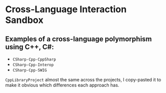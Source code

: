 # Cross-Language Interaction Sandbox

## Examples of a cross-language polymorphism using C++, C#:
* `CSharp-Cpp-CppSharp`
* `CSharp-Cpp-Interop`
* `CSharp-Cpp-SWIG`

`CppLibraryProject` almost the same across the projects, I copy-pasted it to make it obvious which differences each approach has.
